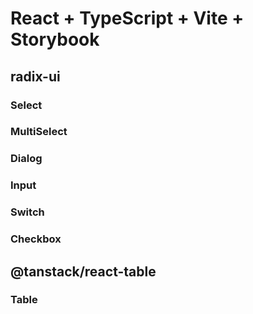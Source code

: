 # React + TypeScript + Vite + Storybook

## radix-ui

### Select

### MultiSelect

### Dialog

### Input

### Switch

### Checkbox

## @tanstack/react-table

### Table
